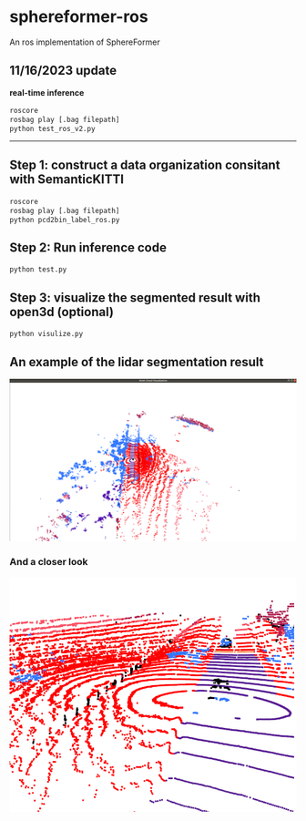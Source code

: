 # sphereformer-ros
An ros implementation of SphereFormer
## 11/16/2023 update

**real-time inference**
```
roscore
rosbag play [.bag filepath]
python test_ros_v2.py
```


---------------

## Step 1: construct a data organization consitant with SemanticKITTI

```
roscore
rosbag play [.bag filepath]
python pcd2bin_label_ros.py
```

## Step 2: Run inference code

```
python test.py

```

## Step 3: visualize the segmented result with open3d (optional)

```
python visulize.py

```

## An example of the lidar segmentation result
![alt text](https://github.com/ava-share/sphereformer-ros/blob/main/segmented_result_with_normalized_intensity.png)

### And a closer look
![alt text](https://github.com/ava-share/sphereformer-ros/blob/main/closer_look.png)


